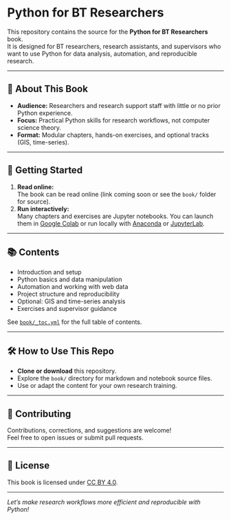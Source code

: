 # Python for BT Researchers

This repository contains the source for the **Python for BT Researchers** book.  
It is designed for BT researchers, research assistants, and supervisors who want to use Python for data analysis, automation, and reproducible research.

---

## 📖 About This Book

- **Audience:** Researchers and research support staff with little or no prior Python experience.
- **Focus:** Practical Python skills for research workflows, not computer science theory.
- **Format:** Modular chapters, hands-on exercises, and optional tracks (GIS, time-series).

---

## 🚀 Getting Started

1. **Read online:**  
   The book can be read online (link coming soon or see the `book/` folder for source).
2. **Run interactively:**  
   Many chapters and exercises are Jupyter notebooks. You can launch them in [Google Colab](https://colab.research.google.com/) or run locally with [Anaconda](https://www.anaconda.com/) or [JupyterLab](https://jupyter.org/).

---

## 📚 Contents

- Introduction and setup
- Python basics and data manipulation
- Automation and working with web data
- Project structure and reproducibility
- Optional: GIS and time-series analysis
- Exercises and supervisor guidance

See [`book/_toc.yml`](book/_toc.yml) for the full table of contents.

---

## 🛠️ How to Use This Repo

- **Clone or download** this repository.
- Explore the `book/` directory for markdown and notebook source files.
- Use or adapt the content for your own research training.

---

## 🤝 Contributing

Contributions, corrections, and suggestions are welcome!  
Feel free to open issues or submit pull requests.

---

## 📄 License

This book is licensed under [CC BY 4.0](https://creativecommons.org/licenses/by/4.0/).

---

*Let’s make research workflows more efficient and reproducible with Python!*
